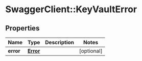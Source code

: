 # SwaggerClient::KeyVaultError

## Properties
Name | Type | Description | Notes
------------ | ------------- | ------------- | -------------
**error** | [**Error**](Error.md) |  | [optional] 


